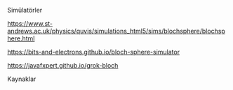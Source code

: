 Simülatörler

https://www.st-andrews.ac.uk/physics/quvis/simulations_html5/sims/blochsphere/blochsphere.html

https://bits-and-electrons.github.io/bloch-sphere-simulator

https://javafxpert.github.io/grok-bloch

Kaynaklar

